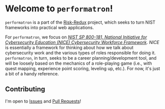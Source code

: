 # Welcome to `performatron`!

`performatron` is a part of the [Risk-Redux](https://risk-redux.io) project, which seeks to turn NIST frameworks into practical web applications.

For `performatron`, we focus on _[NIST SP 800-181, National Initiative for Cybersecurity Education (NICE) Cybersecurity Workforce Framework](https://csrc.nist.gov/publications/detail/sp/800-181/final)_. _NICE_ is essentially a framework for thinking about how we talk about cybersecurity work and the various types of roles responsible for doing it. `performatron`, in turn, seeks to be a career planning/development tool, and will be loosely based on the mechanics of a role-playing game (i.e., with quest mapping, experience point scoring, leveling up, etc.). For now, it's just a bit of a handy reference.

## Contributing

I'm open to [Issues](issues) and [Pull Requests](pulls)!